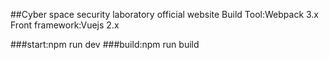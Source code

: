 ##Cyber space security laboratory official website
Build Tool:Webpack 3.x
Front framework:Vuejs 2.x

###start:npm run dev
###build:npm run build